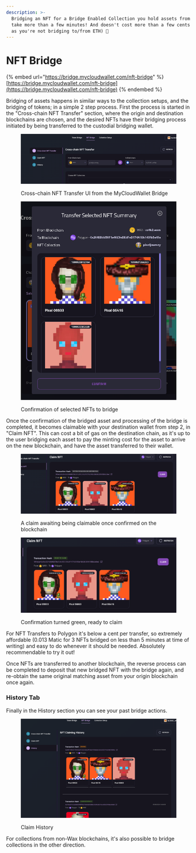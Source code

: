 ```yaml
---
description: >-
  Bridging an NFT for a Bridge Enabled Collection you hold assets from doesn't
  take more than a few minutes! And doesn't cost more than a few cents (as long
  as you're not bridging to/from ETH) 🤭
---
```


# NFT Bridge

{% embed url="https://bridge.mycloudwallet.com/nft-bridge" %}
[https://bridge.mycloudwallet.com/nft-bridge](https://bridge.mycloudwallet.com/nft-bridge)
{% endembed %}

Bridging of assets happens in similar ways to the collection setups, and the bridging of tokens; in a simple 2 step process. First the process is started in the "Cross-chain NFT Transfer" section, where the origin and destination blockchains are chosen, and the desired NFTs have their bridging process initiated by being transferred to the custodial bridging wallet.

<div>

<figure><img src="../../../.gitbook/assets/image (48).png" alt=""><figcaption><p>Cross-chain NFT Transfer UI from the MyCloudWallet Bridge</p></figcaption></figure>

 

<figure><img src="../../../.gitbook/assets/image (51).png" alt=""><figcaption><p>Confirmation of selected NFTs to bridge</p></figcaption></figure>

</div>

Once the confirmation of the bridged asset and processing of the bridge is completed, it becomes claimable with your destination wallet from step 2, in "Claim NFT". This can cost a bit of gas on the destination chain, as it's up to the user bridging each asset to pay the minting cost for the asset to arrive on the new blockchain, and have the asset transferred to their wallet.

<div>

<figure><img src="../../../.gitbook/assets/image (52).png" alt=""><figcaption><p>A claim awaiting being claimable once confirmed on the blockchain</p></figcaption></figure>

 

<figure><img src="../../../.gitbook/assets/image (53).png" alt=""><figcaption><p>Confirmation turned green, ready to claim</p></figcaption></figure>

</div>

For NFT Transfers to Polygon it's below a cent per transfer, so extremely affordable (0.013 Matic for 3 NFTs bridged on less than 5 minutes at time of writing) and easy to do whenever it should be needed. Absolutely recommendable to try it out!

Once NFTs are transferred to another blockchain, the reverse process can be completed to deposit that new bridged NFT with the bridge again, and re-obtain the same original matching asset from your origin blockchain once again.

### History Tab

Finally in the History section you can see your past bridge actions.

<figure><img src="../../../.gitbook/assets/image (54).png" alt=""><figcaption><p>Claim History</p></figcaption></figure>

For collections from non-Wax blockchains, it's also possible to bridge collections in the other direction.

